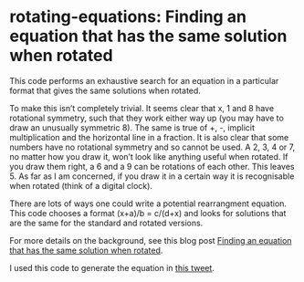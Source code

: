 # rotating-equations: Finding an equation that has the same solution when rotated

This code performs an exhaustive search for an equation in a particular format that gives the same solutions when rotated.

To make this isn’t completely trivial. It seems clear that x, 1 and 8 have rotational symmetry, such that they work either way up (you may have to draw an unusually symmetric 8). The same is true of +, -, implicit multiplication and the horizontal line in a fraction. It is also clear that some numbers have no rotational symmetry and so cannot be used. A 2, 3, 4 or 7, no matter how you draw it, won’t look like anything useful when rotated. If you draw them right, a 6 and a 9 can be rotations of each other. This leaves 5. As far as I am concerned, if you draw it in a certain way it is recognisable when rotated (think of a digital clock).

There are lots of ways one could write a potential rearrangment equation. This code chooses a format (x+a)/b = c/(d+x) and looks for solutions that are the same for the standard and rotated versions.

For more details on the background, see this blog post [Finding an equation that has the same solution when rotated](https://aperiodical.com/2018/12/finding-an-equation-that-has-the-same-solution-when-rotated/).

I used this code to generate the equation in [this tweet](https://twitter.com/peterrowlett/status/1074599768993787904).